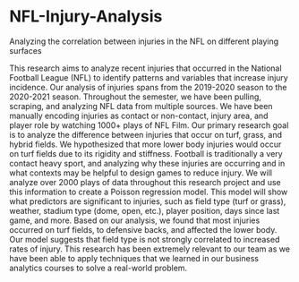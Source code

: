 # NFL-Injury-Analysis
 Analyzing the correlation between injuries in the NFL on different playing surfaces
 
 This research aims to analyze recent injuries that occurred in the National Football League (NFL) to identify patterns and variables that increase injury incidence. Our analysis of injuries spans from the 2019-2020 season to the 2020-2021 season. Throughout the semester, we have been pulling, scraping, and analyzing NFL data from multiple sources. We have been manually encoding injuries as contact or non-contact, injury area, and player role by watching 1000+ plays of NFL Film. Our primary research goal is to analyze the difference between injuries that occur on turf, grass, and hybrid fields. We hypothesized that more lower body injuries would occur on turf fields due to its rigidity and stiffness. Football is traditionally a very contact heavy sport, and analyzing why these injuries are occurring and in what contexts may be helpful to design games to reduce injury. We will analyze over 2000 plays of data throughout this research project and use this information to create a Poisson regression model. This model will show what predictors are significant to injuries,  such as field type (turf or grass), weather, stadium type (dome, open, etc.), player position, days since last game, and more. Based on our analysis, we found that most injuries occurred on turf fields, to defensive backs, and affected the lower body. Our model suggests that field type is not strongly correlated to increased rates of injury. This research has been extremely relevant to our team as we have been able to apply techniques that we learned in our business analytics courses to solve a real-world problem. 
